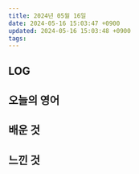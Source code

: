 ```yaml
---
title: 2024년 05월 16일
date: 2024-05-16 15:03:47 +0900
updated: 2024-05-16 15:03:48 +0900
tags: 
---
```


## LOG



## 오늘의 영어

## 배운 것

## 느낀 것
